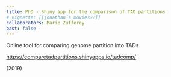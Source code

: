 ```yaml
---
title: PhD - Shiny app for the comparison of TAD partitions
# vignette: [[jonathan’s movies??]]
collaborators: Marie Zufferey
past: false
---
```


Online tool for comparing genome partition into TADs 

https://comparetadpartitions.shinyapps.io/tadcomp/

(2019)
